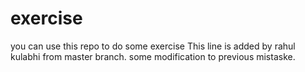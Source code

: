# exercise
you can use this repo to do some exercise
This line is added by rahul kulabhi from master branch.
some modification to previous mistaske.
